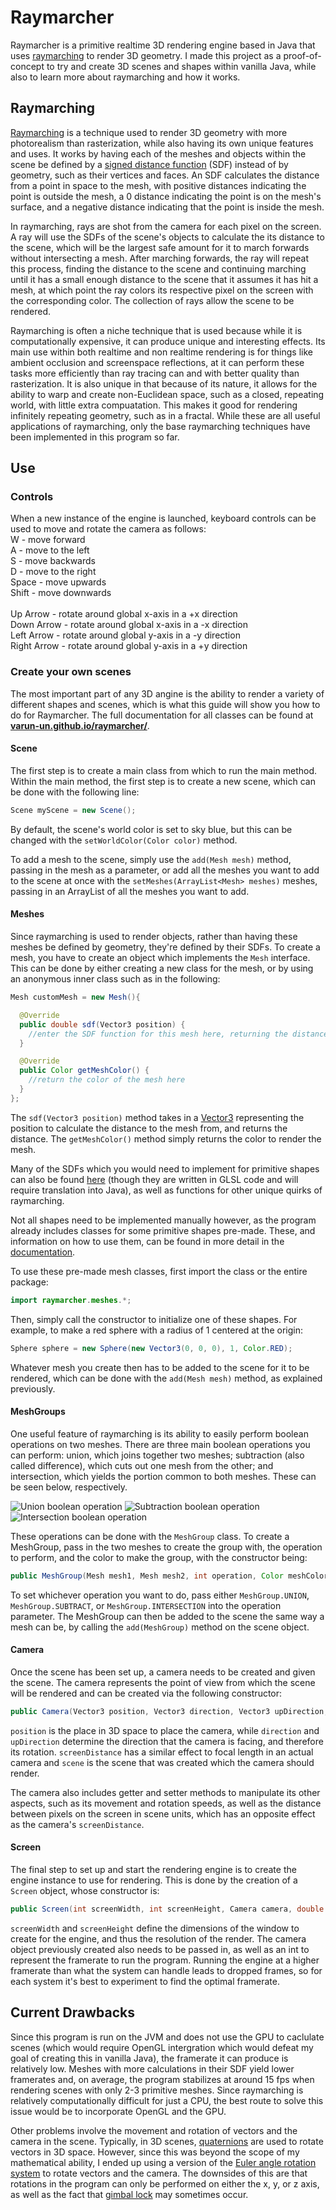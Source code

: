 # Raymarcher

Raymarcher is a primitive realtime 3D rendering engine based in Java that uses [raymarching](https://en.wikipedia.org/wiki/Volume_ray_casting) to render 3D geometry. I made this project as a proof-of-concept to try and create 3D scenes and shapes within vanilla Java, while also to learn more about raymarching and how it works. 

## Raymarching

[Raymarching](https://en.wikipedia.org/wiki/Volume_ray_casting) is a technique used to render 3D geometry with more photorealism than rasterization, while also having its own unique features and uses. It works by having each of the meshes and objects within the scene be defined by a [signed distance function](https://en.wikipedia.org/wiki/Signed_distance_function) (SDF) instead of by geometry, such as their vertices and faces. An SDF calculates the distance from a point in space to the mesh, with positive distances indicating the point is outside the mesh, a 0 distance indicating the point is on the mesh's surface, and a negative distance indicating that the point is inside the mesh.

In raymarching, rays are shot from the camera for each pixel on the screen. A ray will use the SDFs of the scene's objects to calculate the its distance to the scene, which will be the largest safe amount for it to march forwards without intersecting a mesh. After marching forwards, the ray will repeat this process, finding the distance to the scene and continuing marching until it has a small enough distance to the scene that it assumes it has hit a mesh, at which point the ray colors its respective pixel on the screen with the corresponding color. The collection of rays allow the scene to be rendered.

Raymarching is often a niche technique that is used because while it is computationally expensive, it can produce unique and interesting effects. Its main use within both realtime and non realtime rendering is for things like ambient occlusion and screenspace reflections, at it can perform these tasks more efficiently than ray tracing can and with better quality than rasterization. It is also unique in that because of its nature, it allows for the ability to warp and create non-Euclidean space, such as a closed, repeating world, with little extra compuatation. This makes it good for rendering infinitely repeating geometry, such as in a fractal. While these are all useful applications of raymarching, only the base raymarching techniques have been implemented in this program so far.

## Use

### Controls

When a new instance of the engine is launched, keyboard controls can be used to move and rotate the camera as follows: <br>
W - move forward <br>
A - move to the left <br>
S - move backwards <br>
D - move to the right <br>
Space - move upwards <br>
Shift - move downwards <br>
<br>
Up Arrow - rotate around global x-axis in a +x direction <br>
Down Arrow - rotate around global x-axis in a -x direction <br> 
Left Arrow - rotate around global y-axis in a -y direction <br>
Right Arrow - rotate around global y-axis in a +y direction <br>

### Create your own scenes

The most important part of any 3D angine is the ability to render a variety of different shapes and scenes, which is what this guide will show you how to do for Raymarcher. The full documentation for all classes can be found at **[varun-un.github.io/raymarcher/](varun-un.github.io/raymarcher/)**.


#### Scene

The first step is to create a main class from which to run the main method. Within the main method, the first step is to create a new scene, which can be done with the following line:
```java
Scene myScene = new Scene();
```
By default, the scene's world color is set to sky blue, but this can be changed with the `setWorldColor(Color color)` method. 

To add a mesh to the scene, simply use the `add(Mesh mesh)` method, passing in the mesh as a parameter, or add all the meshes you want to add to the scene at once with the `setMeshes(ArrayList<Mesh> meshes)` meshes, passing in an ArrayList of all the meshes you want to add.

#### Meshes

Since raymarching is used to render objects, rather than having these meshes be defined by geometry, they're defined by their SDFs. To create a mesh, you have to create an object which implements the `Mesh` interface. This can be done by either creating a new class for the mesh, or by using an anonymous inner class such as in the following:
```java
Mesh customMesh = new Mesh(){

  @Override
  public double sdf(Vector3 position) {           
    //enter the SDF function for this mesh here, returning the distance from position to the mesh
  }

  @Override
  public Color getMeshColor() {             
    //return the color of the mesh here
  }      
};
```
The `sdf(Vector3 position)` method takes in a [Vector3](https://varun-un.github.io/Raymarcher/raymarcher/Vector3.html) representing the position to calculate the distance to the mesh from, and returns the distance. The `getMeshColor()` method simply returns the color to render the mesh. 

Many of the SDFs which you would need to implement for primitive shapes can also be found [here](https://iquilezles.org/www/articles/distfunctions/distfunctions.htm) (though they are written in GLSL code and will require translation into Java), as well as functions for other unique quirks of raymarching.

Not all shapes need to be implemented manually however, as the program already includes classes for some primitive shapes pre-made. These, and information on how to use them, can be found in more detail in the [documentation](https://varun-un.github.io/Raymarcher/raymarcher/meshes/package-summary.html).

To use these pre-made mesh classes, first import the class or the entire package:
```java
import raymarcher.meshes.*;
```
Then, simply call the constructor to initialize one of these shapes. For example, to make a red sphere with a radius of 1 centered at the origin:
```java
Sphere sphere = new Sphere(new Vector3(0, 0, 0), 1, Color.RED);
```
Whatever mesh you create then has to be added to the scene for it to be rendered, which can be done with the `add(Mesh mesh)` method, as explained previously.

#### MeshGroups

One useful feature of raymarching is its ability to easily perform boolean operations on two meshes. There are three main boolean operations you can perform: union, which joins together two meshes; subtraction (also called difference), which cuts out one mesh from the other; and intersection, which yields the portion common to both meshes. These can be seen below, respectively.

![Union boolean operation](https://upload.wikimedia.org/wikipedia/commons/thumb/4/4a/Boolean_union.PNG/180px-Boolean_union.PNG) ![Subtraction boolean operation](https://upload.wikimedia.org/wikipedia/commons/thumb/8/86/Boolean_difference.PNG/180px-Boolean_difference.PNG) ![Intersection boolean operation](https://upload.wikimedia.org/wikipedia/commons/thumb/0/0b/Boolean_intersect.PNG/180px-Boolean_intersect.PNG)

These operations can be done with the `MeshGroup` class. To create a MeshGroup, pass in the two meshes to create the group with, the operation to perform, and the color to make the group, with the constructor being:
```java
public MeshGroup(Mesh mesh1, Mesh mesh2, int operation, Color meshColor)
```
To set whichever operation you want to do, pass either `MeshGroup.UNION`, `MeshGroup.SUBTRACT`, or `MeshGroup.INTERSECTION` into the operation parameter. The MeshGroup can then be added to the scene the same way a mesh can be, by calling the `add(MeshGroup)` method on the scene object.

#### Camera

Once the scene has been set up, a camera needs to be created and given the scene. The camera represents the point of view from which the scene will be rendered and can be created via the following constructor: 
```java
public Camera(Vector3 position, Vector3 direction, Vector3 upDirection, double screenDistance, Scene scene)
```
`position` is the place in 3D space to place the camera, while `direction` and `upDirection` determine the direction that the camera is facing, and therefore its rotation. `screenDistance` has a similar effect to focal length in an actual camera and `scene` is the scene that was created which the camera should render.

The camera also includes getter and setter methods to manipulate its other aspects, such as its movement and rotation speeds, as well as the distance between pixels on the screen in scene units, which has an opposite effect as the camera's `screenDistance`.

#### Screen

The final step to set up and start the rendering engine is to create the engine instance to use for rendering. This is done by the creation of a `Screen` object, whose constructor is:
```java
public Screen(int screenWidth, int screenHeight, Camera camera, double framerate)
```
`screenWidth` and `screenHeight` define the dimensions of the window to create for the engine, and thus the resolution of the render. The camera object previously created also needs to be passed in, as well as an int to represent the framerate to run the program. Running the engine at a higher framerate than what the system can handle leads to dropped frames, so for each system it's best to experiment to find the optimal framerate.

## Current Drawbacks

Since this program is run on the JVM and does not use the GPU to caclulate scenes (which would require OpenGL intergration which would defeat my goal of creating this in vanilla Java), the framerate it can produce is relatively low. Meshes with more calculations in their SDF yield lower framerates and, on average, the program stabilizes at around 15 fps when rendering scenes with only 2-3 primitive meshes. Since raymarching is relatively computationally difficult for just a CPU, the best route to solve this issue would be to incorporate OpenGL and the GPU.

Other problems involve the movement and rotation of vectors and the camera in the scene. Typically, in 3D scenes, [quaternions](https://en.wikipedia.org/wiki/Quaternion) are used to rotate vectors in 3D space. However, since this was beyond the scope of my mathematical ability, I ended up using a version of the [Euler angle rotation system](https://mathworld.wolfram.com/EulerAngles.html) to rotate vectors and the camera. The downsides of this are that rotations in the program can only be performed on either the x, y, or z axis, as well as the fact that [gimbal lock](https://en.wikipedia.org/wiki/Gimbal_lock) may sometimes occur. 

